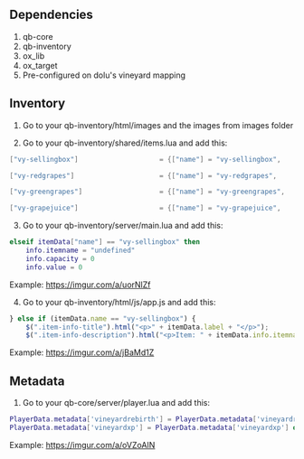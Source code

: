 ## Dependencies
1. qb-core
2. qb-inventory
3. ox_lib
4. ox_target
5. Pre-configured on dolu's vineyard mapping

## Inventory

1. Go to your qb-inventory/html/images and the images from images folder

2. Go to your qb-inventory/shared/items.lua and add this:

```lua
["vy-sellingbox"]                    = {["name"] = "vy-sellingbox",                      ["label"] = "Box of goods",                ["weight"] = 1000,   ["type"] = "item",   ["image"] = "vy-sellingbox.png",              ["unique"] = true,  ["useable"] = false, ["shouldClose"] = false, ["combinable"] = nil, ["description"] = ""},

["vy-redgrapes"]                     = {["name"] = "vy-redgrapes",                       ["label"] = "Red grapes",                  ["weight"] = 200,    ["type"] = "item",   ["image"] = "vy-redgrapes.png",               ["unique"] = false, ["useable"] = false, ["shouldClose"] = false, ["combinable"] = nil, ["description"] = ""},

["vy-greengrapes"]                   = {["name"] = "vy-greengrapes",                     ["label"] = "Green grapes",                ["weight"] = 200,    ["type"] = "item",   ["image"] = "vy-greengrapes.png",             ["unique"] = false, ["useable"] = false, ["shouldClose"] = false, ["combinable"] = nil, ["description"] = ""},

["vy-grapejuice"]                    = {["name"] = "vy-grapejuice",                      ["label"] = "Grape juice",                 ["weight"] = 200,    ["type"] = "item",   ["image"] = "vy-grapejuice.png",              ["unique"] = false, ["useable"] = false, ["shouldClose"] = false, ["combinable"] = nil, ["description"] = ""},
```

3. Go to your qb-inventory/server/main.lua and add this:

```lua
elseif itemData["name"] == "vy-sellingbox" then
	info.itemname = "undefined"
	info.capacity = 0
	info.value = 0
```

Example:
https://imgur.com/a/uorNlZf

4. Go to your qb-inventory/html/js/app.js and add this:

```js
} else if (itemData.name == "vy-sellingbox") {
	$(".item-info-title").html("<p>" + itemData.label + "</p>");
	$(".item-info-description").html("<p>Item: " + itemData.info.itemname + "</p><p>Capacity: " + itemData.info.capacity + "</p><p>Value: " + itemData.info.value + "$</p");
```

Example:
https://imgur.com/a/jBaMd1Z

## Metadata

1. Go to your qb-core/server/player.lua and add this:

```lua
PlayerData.metadata['vineyardrebirth'] = PlayerData.metadata['vineyardrebirth'] or 0
PlayerData.metadata['vineyardxp'] = PlayerData.metadata['vineyardxp'] or 0
```

Example:
https://imgur.com/a/oVZoAIN